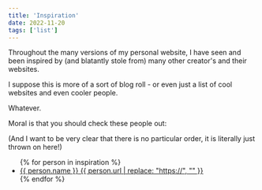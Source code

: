 ```yaml
---
title: 'Inspiration'
date: 2022-11-20
tags: ['list']
---
```


Throughout the many versions of my personal website, I have seen and been inspired by (and blatantly stole from) many other creator's and their websites.

I suppose this is more of a sort of blog roll - or even just a list of cool websites and even cooler people.

Whatever.

Moral is that you should check these people out:

(And I want to be very clear that there is no particular order, it is literally just thrown on here!)

<ul class='inspiration' role='list'>
  {% for person in inspiration %}
  <li class='card'>
    <a href="{{ person.url }}">
      <span class='name'>{{ person.name }}</span>
      <span class='website'>{{ person.url | replace: "https://", "" }}</span>
    </a>
  </li>
  {% endfor %}
</ul>
